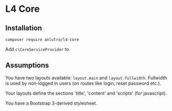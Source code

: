 # L4 Core

## Installation

`composer require anlutro/l4-core`

Add `c\CoreServiceProvider` to 

## Assumptions

You have two layouts available: `layout.main` and `layout.fullwidth`. Fullwidth is used by non-logged in users (on routes like login, reset password etc.).

Your layouts define the sections 'title', 'content' and 'scripts' (for javascript).

You have a Bootstrap 3-derived stylesheet.